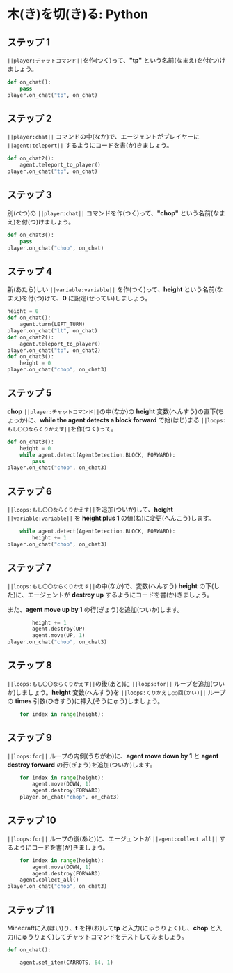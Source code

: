 # 木(き)を切(き)る: Python

## ステップ 1

``||player:チャットコマンド||``を作(つく)って、**"tp"** という名前(なまえ)を付(つ)けましょう。

```python
def on_chat():
    pass
player.on_chat("tp", on_chat)
```

## ステップ 2

``||player:chat||`` コマンドの中(なか)で、エージェントがプレイヤーに ``||agent:teleport||`` するようにコードを書(か)きましょう。

```python
def on_chat2():
    agent.teleport_to_player()
player.on_chat("tp", on_chat)
```

## ステップ 3

別(べつ)の ``||player:chat||`` コマンドを作(つく)って、**"chop"** という名前(なまえ)を付(つ)けましょう。

```python
def on_chat3():
    pass
player.on_chat("chop", on_chat)
```

## ステップ 4

新(あたら)しい ``||variable:variable||`` を作(つく)って、**height** という名前(なまえ)を付(つ)けて、**0** に設定(せってい)しましょう。

```python
height = 0
def on_chat():
    agent.turn(LEFT_TURN)
player.on_chat("lt", on_chat)
def on_chat2():
    agent.teleport_to_player()
player.on_chat("tp", on_chat2)
def on_chat3():
    height = 0
player.on_chat("chop", on_chat3)
```

## ステップ 5

**chop** ``||player:チャットコマンド||``の中(なか)の **height** 変数(へんすう)の直下(ちょっか)に、**while the agent detects a block forward** で始(はじ)まる ``||loops:もし〇〇ならくりかえす||``を作(つく)って。

```python
def on_chat3():
    height = 0
    while agent.detect(AgentDetection.BLOCK, FORWARD):
        pass
player.on_chat("chop", on_chat3)
```

## ステップ 6

``||loops:もし〇〇ならくりかえす||``を追加(ついか)して、**height** ``||variable:variable||`` を **height plus 1** の値(ね)に変更(へんこう)します。

```python
    while agent.detect(AgentDetection.BLOCK, FORWARD):
        height += 1
player.on_chat("chop", on_chat3)
```

## ステップ 7

``||loops:もし〇〇ならくりかえす||``の中(なか)で、変数(へんすう) **height** の下(した)に、エージェントが **destroy up** するようにコードを書(か)きましょう。

また、**agent move up by 1** の行(ぎょう)を追加(ついか)します。

```python
        height += 1
        agent.destroy(UP)
        agent.move(UP, 1)
player.on_chat("chop", on_chat3)
```

## ステップ 8

``||loops:もし〇〇ならくりかえす||``の後(あと)に ``||loops:for||`` ループを追加(ついか)しましょう。**height** 変数(へんすう)を ``||loops:くりかえし○○回(かい)||`` ループの **times** 引数(ひきすう)に挿入(そうにゅう)しましょう。

```python
    for index in range(height):
```

## ステップ 9

``||loops:for||`` ループの内側(うちがわ)に、**agent move down by 1** と **agent destroy forward** の行(ぎょう)を追加(ついか)します。

```python
    for index in range(height):
        agent.move(DOWN, 1)
        agent.destroy(FORWARD)
    player.on_chat("chop", on_chat3)
```

## ステップ 10

``||loops:for||`` ループの後(あと)に、エージェントが ``||agent:collect all||`` するようにコードを書(か)きましょう。

```python
    for index in range(height):
        agent.move(DOWN, 1)
        agent.destroy(FORWARD)
    agent.collect_all()
player.on_chat("chop", on_chat3)
```

## ステップ 11

Minecraftに入(はい)り、**t** を押(お)して**tp** と入力(にゅうりょく)し、**chop** と入力(にゅうりょく)してチャットコマンドをテストしてみましょう。

```python
def on_chat(): 

    agent.set_item(CARROTS, 64, 1) 
```